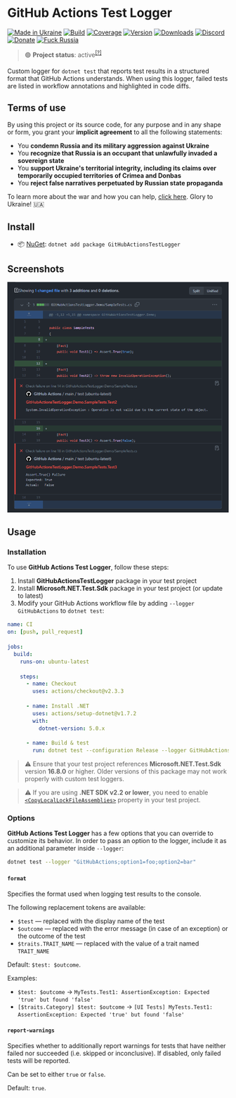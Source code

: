 # GitHub Actions Test Logger

[![Made in Ukraine](https://img.shields.io/badge/made_in-ukraine-ffd700.svg?labelColor=0057b7)](https://vshymanskyy.github.io/StandWithUkraine)
[![Build](https://img.shields.io/github/workflow/status/Tyrrrz/GitHubActionsTestLogger/CI/master)](https://github.com/Tyrrrz/GitHubActionsTestLogger/actions)
[![Coverage](https://img.shields.io/codecov/c/github/Tyrrrz/GitHubActionsTestLogger/master)](https://codecov.io/gh/Tyrrrz/GitHubActionsTestLogger)
[![Version](https://img.shields.io/nuget/v/GitHubActionsTestLogger.svg)](https://nuget.org/packages/GitHubActionsTestLogger)
[![Downloads](https://img.shields.io/nuget/dt/GitHubActionsTestLogger.svg)](https://nuget.org/packages/GitHubActionsTestLogger)
[![Discord](https://img.shields.io/discord/869237470565392384?label=discord)](https://discord.gg/2SUWKFnHSm)
[![Donate](https://img.shields.io/badge/donate-$$$-8a2be2.svg)](https://tyrrrz.me/donate)
[![Fuck Russia](https://img.shields.io/badge/fuck-russia-e4181c.svg?labelColor=000000)](https://twitter.com/tyrrrz/status/1495972128977571848)

> 🟢 **Project status**: active<sup>[[?]](https://github.com/Tyrrrz/.github/blob/master/docs/project-status.md)</sup>

Custom logger for `dotnet test` that reports test results in a structured format that GitHub Actions understands.
When using this logger, failed tests are listed in workflow annotations and highlighted in code diffs.

## Terms of use

By using this project or its source code, for any purpose and in any shape or form, you grant your **implicit agreement** to all the following statements:

- You **condemn Russia and its military aggression against Ukraine**
- You **recognize that Russia is an occupant that unlawfully invaded a sovereign state**
- You **support Ukraine's territorial integrity, including its claims over temporarily occupied territories of Crimea and Donbas**
- You **reject false narratives perpetuated by Russian state propaganda**

To learn more about the war and how you can help, [click here](https://tyrrrz.me). Glory to Ukraine! 🇺🇦

## Install

- 📦 [NuGet](https://nuget.org/packages/GitHubActionsTestLogger): `dotnet add package GitHubActionsTestLogger`

## Screenshots

![diff](./.screenshots/diff.png)

## Usage

### Installation

To use **GitHub Actions Test Logger**, follow these steps:

1. Install **GitHubActionsTestLogger** package in your test project
2. Install **Microsoft.NET.Test.Sdk** package in your test project (or update to latest)
3. Modify your GitHub Actions workflow file by adding `--logger GitHubActions` to `dotnet test`:

```yaml
name: CI
on: [push, pull_request]

jobs:
  build:
    runs-on: ubuntu-latest

    steps:
      - name: Checkout
        uses: actions/checkout@v2.3.3

      - name: Install .NET
        uses: actions/setup-dotnet@v1.7.2
        with:
          dotnet-version: 5.0.x

      - name: Build & test
        run: dotnet test --configuration Release --logger GitHubActions
```

> ⚠️ Ensure that your test project references **Microsoft.NET.Test.Sdk** version **16.8.0** or higher.
Older versions of this package may not work properly with custom test loggers.

> ⚠️ If you are using **.NET SDK v2.2 or lower**, you need to enable [`<CopyLocalLockFileAssemblies>`](https://github.com/Tyrrrz/GitHubActionsTestLogger/issues/5#issuecomment-648431667) property in your test project.

### Options

**GitHub Actions Test Logger** has a few options that you can override to customize its behavior.
In order to pass an option to the logger, include it as an additional parameter inside `--logger`:

```sh
dotnet test --logger "GitHubActions;option1=foo;option2=bar"
```

#### `format`

Specifies the format used when logging test results to the console.

The following replacement tokens are available:

- `$test` — replaced with the display name of the test
- `$outcome` — replaced with the error message (in case of an exception) or the outcome of the test
- `$traits.TRAIT_NAME` — replaced with the value of a trait named `TRAIT_NAME`

Default: `$test: $outcome`.

Examples:

- `$test: $outcome` -> `MyTests.Test1: AssertionException: Expected 'true' but found 'false'`
- `[$traits.Category] $test: $outcome` -> `[UI Tests] MyTests.Test1: AssertionException: Expected 'true' but found 'false'`

#### `report-warnings`

Specifies whether to additionally report warnings for tests that have neither failed nor succeeded (i.e. skipped or inconclusive).
If disabled, only failed tests will be reported.

Can be set to either `true` or `false`.

Default: `true`.

